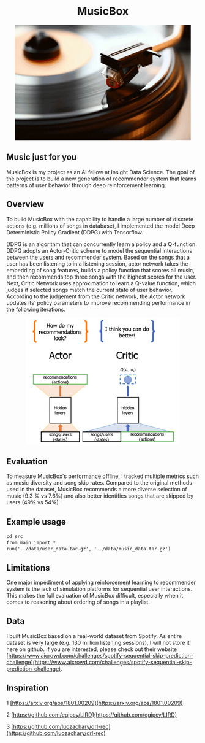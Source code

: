 <h1 align="center"> MusicBox </h1>
<p align="center">
  <img width="460" height="300" src=other/music.gif>
</p>


## Music just for you

MusicBox is my project as an AI fellow at Insight Data Science. The goal of the project is to build a new generation of recommender system that learns patterns of user behavior through deep reinforcement learning.

## Overview

To build MusicBox with the capability to handle a large number of discrete actions (e.g. millions of songs in database), I implemented the model Deep Deterministic Policy Gradient (DDPG) with Tensorflow.

DDPG is an algorithm that can concurrently learn a policy and a Q-function. DDPG adopts an Actor-Critic scheme to model the sequential interactions between the users and recommender system. Based on the songs that a user has been listening to in a listening session, actor network takes the embedding of song features, builds a policy function that scores all music, and then recommends top three songs with the highest scores for the user. Next, Critic Network uses approximation to learn a Q-value function, which judges if selected songs match the current state of user behavior. According to the judgement from the Critic network, the Actor network updates its’ policy parameters to improve recommending performance in the following iterations.

<p align="center">
  <img width="400" height="330" src=other/ddpg.png>
</p>

## Evaluation

To measure MusicBox's performance offline, I tracked multiple metrics such as music diversity and song skip rates. Compared to the original methods used in the dataset, MusicBox recommends a more diverse selection of music (9.3 % vs 7.6%) and also better identifies songs that are skipped by users (49% vs 54%).

## Example usage

```
cd src
from main import *
run('../data/user_data.tar.gz', '../data/music_data.tar.gz')
```

## Limitations

One major impediment of applying reinforcement learning to recommender system is the lack of simulation platforms for sequential user interactions. This makes the full evaluation of MusicBox difficult, especially when it comes to reasoning about ordering of songs in a playlist.

## Data

I built MusicBox based on a real-world dataset from Spotify. As entire dataset is very large (e.g. 130 million listening sessions), I will not store it here on github. If you are interested, please check out their website [https://www.aicrowd.com/challenges/spotify-sequential-skip-prediction-challenge](https://www.aicrowd.com/challenges/spotify-sequential-skip-prediction-challenge).

## Inspiration

1 [https://arxiv.org/abs/1801.00209](https://arxiv.org/abs/1801.00209)

2 [https://github.com/egipcy/LIRD](https://github.com/egipcy/LIRD)

3 [https://github.com/luozachary/drl-rec](https://github.com/luozachary/drl-rec)
